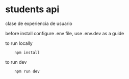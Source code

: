 # students api

clase de experiencia de usuario

before install
configure .env file, use .env.dev as a guide

to run locally

        npm install

to run dev

        npm run dev
